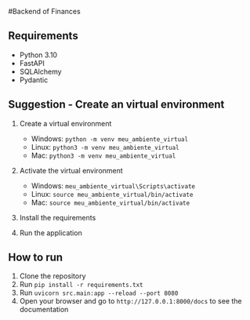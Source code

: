 #Backend of Finances

## Requirements

- Python 3.10
- FastAPI
- SQLAlchemy
- Pydantic

## Suggestion - Create an virtual environment
1. Create a virtual environment
    - Windows: `python -m venv meu_ambiente_virtual`
    - Linux: `python3 -m venv meu_ambiente_virtual`
    - Mac: `python3 -m venv meu_ambiente_virtual`

2. Activate the virtual environment
    - Windows: `meu_ambiente_virtual\Scripts\activate`
    - Linux: `source meu_ambiente_virtual/bin/activate`
    - Mac: `source meu_ambiente_virtual/bin/activate`

3. Install the requirements
4. Run the application

## How to run

1. Clone the repository
2. Run `pip install -r requirements.txt`
3. Run `uvicorn src.main:app --reload --port 8080`
4. Open your browser and go to `http://127.0.0.1:8000/docs` to see the documentation
